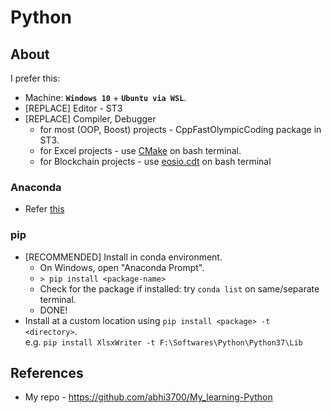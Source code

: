 # Python
## About
I prefer this:
* Machine: **`Windows 10`** + **`Ubuntu via WSL`**.
*	[REPLACE] Editor - ST3
* [REPLACE] Compiler, Debugger 
	- for most (OOP, Boost) projects - CppFastOlympicCoding package in ST3.
	- for Excel projects - use [CMake](https://github.com/abhi3700/My_Learning-Cpp/blob/master/CMake.md) on bash terminal.
	- for Blockchain projects - use [eosio.cdt](https://github.com/EOSIO/eosio.cdt) on bash terminal
  
### Anaconda
* Refer [this](https://github.com/abhi3700/My_learning-Python/blob/master/anaconda.md)

### pip
* [RECOMMENDED] Install in conda environment.
	- On Windows, open "Anaconda Prompt".
  - `> pip install <package-name>`
  - Check for the package if installed: try `conda list` on same/separate terminal.
  - DONE!
* Install at a custom location using `pip install <package> -t <directory>`. <br/>
    e.g. `pip install XlsxWriter -t F:\Softwares\Python\Python37\Lib`

## References
* My repo - https://github.com/abhi3700/My_learning-Python
